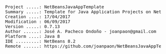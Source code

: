 <pre>

Project .....: NetBeansJavaAppTemplate
Summary .....: Template for Java Application Projects on NetBeans IDE
Creation ....: 17/04/2017
Modification : 06/09/2017
Version .....: 0.7.13
Author ......: José A. Pacheco Ondoño - joanpaon@gmail.com
Platform ....: Java 8
IDE .........: NetBeans 8.2
Remote ......: https://github.com/joanpaon/NetBeansJavaAppTemplate.git

</pre>
